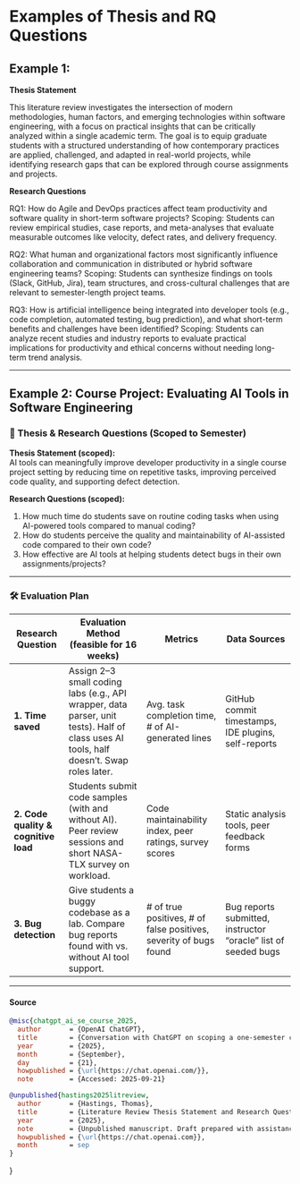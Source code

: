 # Examples of Thesis and RQ Questions 
## Example 1:
**Thesis Statement**

This literature review investigates the intersection of modern methodologies, human factors, and emerging technologies within software engineering, with a focus on practical insights that can be critically analyzed within a single academic term. The goal is to equip graduate students with a structured understanding of how contemporary practices are applied, challenged, and adapted in real-world projects, while identifying research gaps that can be explored through course assignments and projects.

**Research Questions**

RQ1: How do Agile and DevOps practices affect team productivity and software quality in short-term software projects?
Scoping: Students can review empirical studies, case reports, and meta-analyses that evaluate measurable outcomes like velocity, defect rates, and delivery frequency.

RQ2: What human and organizational factors most significantly influence collaboration and communication in distributed or hybrid software engineering teams?
Scoping: Students can synthesize findings on tools (Slack, GitHub, Jira), team structures, and cross-cultural challenges that are relevant to semester-length project teams.

RQ3: How is artificial intelligence being integrated into developer tools (e.g., code completion, automated testing, bug prediction), and what short-term benefits and challenges have been identified?
Scoping: Students can analyze recent studies and industry reports to evaluate practical implications for productivity and ethical concerns without needing long-term trend analysis.

---
## Example 2: Course Project: Evaluating AI Tools in Software Engineering

### 🎯 Thesis & Research Questions (Scoped to Semester)

**Thesis Statement (scoped):**  
AI tools can meaningfully improve developer productivity in a single course project setting by reducing time on repetitive tasks, improving perceived code quality, and supporting defect detection.  

**Research Questions (scoped):**
1. How much time do students save on routine coding tasks when using AI-powered tools compared to manual coding?  
2. How do students perceive the quality and maintainability of AI-assisted code compared to their own code?  
3. How effective are AI tools at helping students detect bugs in their own assignments/projects?  

---

### 🛠️ Evaluation Plan

| Research Question | Evaluation Method (feasible for 16 weeks) | Metrics | Data Sources |
|-------------------|--------------------------------------------|---------|--------------|
| **1. Time saved** | Assign 2–3 small coding labs (e.g., API wrapper, data parser, unit tests). Half of class uses AI tools, half doesn’t. Swap roles later. | Avg. task completion time, # of AI-generated lines | GitHub commit timestamps, IDE plugins, self-reports |
| **2. Code quality & cognitive load** | Students submit code samples (with and without AI). Peer review sessions and short NASA-TLX survey on workload. | Code maintainability index, peer ratings, survey scores | Static analysis tools, peer feedback forms |
| **3. Bug detection** | Give students a buggy codebase as a lab. Compare bug reports found with vs. without AI tool support. | # of true positives, # of false positives, severity of bugs found | Bug reports submitted, instructor “oracle” list of seeded bugs |

---


#### Source
```bibtex
@misc{chatgpt_ai_se_course_2025,
  author       = {OpenAI ChatGPT},
  title        = {Conversation with ChatGPT on scoping a one-semester course project on AI in Software Engineering},
  year         = {2025},
  month        = {September},
  day          = {21},
  howpublished = {\url{https://chat.openai.com/}},
  note         = {Accessed: 2025-09-21}
```
```bibtex
@unpublished{hastings2025litreview,
  author       = {Hastings, Thomas},
  title        = {Literature Review Thesis Statement and Research Questions for a Graduate Software Engineering Course},
  year         = {2025},
  note         = {Unpublished manuscript. Draft prepared with assistance from GPT-5 (OpenAI).},
  howpublished = {\url{https://chat.openai.com}},
  month        = sep
}
```
  
}
